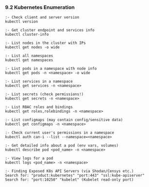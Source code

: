### 9.2 Kubernetes Enumeration
    :- Check client and server version
    kubectl version
    
    :- Get cluster endpoint and services info
    kubectl cluster-info
    
    :- List nodes in the cluster with IPs
    kubectl get nodes -o wide
    
    :- List all namespaces
    kubectl get namespaces
    
    :- List pods in a namespace with node info
    kubectl get pods -n <namespace> -o wide
    
    :- List services in a namespace
    kubectl get services -n <namespace>
    
    :- List secrets (check permissions!)
    kubectl get secrets -n <namespace>
    
    :- List RBAC roles and bindings
    kubectl get roles,rolebindings -n <namespace>
    
    :- List configmaps (may contain config/sensitive data)
    kubectl get configmaps -n <namespace>
    
    :- Check current user's permissions in a namespace
    kubectl auth can-i --list --namespace=<namespace>
    
    :- Get detailed info about a pod (env vars, volumes)
    kubectl describe pod <pod_name> -n <namespace>
    
    :- View logs for a pod
    kubectl logs <pod_name> -n <namespace>

    :- Finding Exposed K8s API Servers (via Shodan/Censys etc.)    
    Search for: "product:kubernetes" "port:443" "ssl:kube-apiserver"
    Search for: "port:10250" "kubelet" (Kubelet read-only port)
